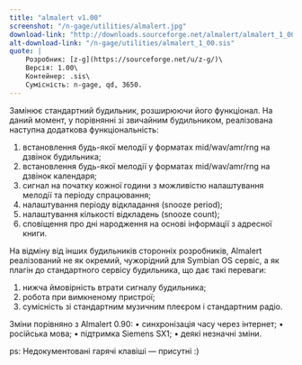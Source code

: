 ```yaml
---
title: "almalert v1.00"
screenshot: "/n-gage/utilities/almalert.jpg"
download-link: "http://downloads.sourceforge.net/almalert/almalert_1_00.zip"
alt-download-link: "/n-gage/utilities/almalert_1_00.sis"
quote: |
    Розробник: [z-g](https://sourceforge.net/u/z-g/)\
    Версія: 1.00\
    Контейнер: .sis\
    Сумісність: n-gage, qd, 3650.
---
```


Замінює стандартний будильник, розширюючи його функціонал. На даний момент, у порівнянні зі звичайним будильником, реалізована наступна додаткова функціональність:

1. встановлення будь-якої мелодії у форматах mid/wav/amr/rng на дзвінок будильника;
2. встановлення будь-якої мелодії у форматах mid/wav/amr/rng на дзвінок календаря;
3. сигнал на початку кожної години з можливістю налаштування мелодії та періоду спрацювання;
4. налаштування періоду відкладання (snooze period);
5. налаштування кількості відкладень (snooze count);
6. сповіщення про дні народження на основі інформації з адресної книги.

На відміну від інших будильників сторонніх розробників, Almalert реалізований не як окремий, чужорідний для Symbian OS сервіс, а як плагін до стандартного сервісу будильника, що дає такі переваги:

1. нижча ймовірність втрати сигналу будильника;
2. робота при вимкненому пристрої;
3.  сумісність зі стандартним музичним плеєром і стандартним радіо.

Зміни порівняно з Almalert 0.90:
• синхронізація часу через інтернет;
• російська мова;
• підтримка Siemens SX1;
• деякі незначні зміни.

ps: Недокументовані гарячі клавіші — присутні :)